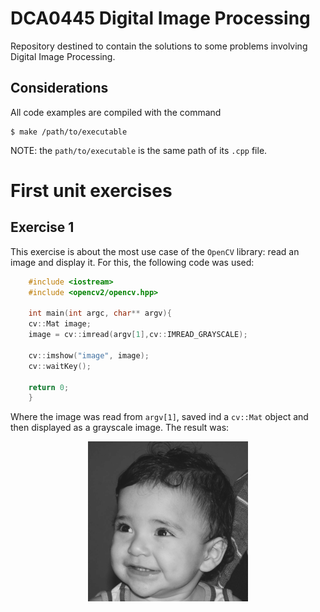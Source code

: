 # DCA0445 Digital Image Processing
Repository destined to contain the solutions to some problems involving Digital Image Processing.

## Considerations
All code examples are compiled with the command

    $ make /path/to/executable

NOTE: the ```path/to/executable``` is the same path of its ```.cpp``` file.

# First unit exercises

## Exercise 1
This exercise is about the most use case of the ```OpenCV``` library: read an image and display it. For this, the following code was used:

```cpp
    #include <iostream>
    #include <opencv2/opencv.hpp>

    int main(int argc, char** argv){
    cv::Mat image;
    image = cv::imread(argv[1],cv::IMREAD_GRAYSCALE);

    cv::imshow("image", image);
    cv::waitKey();

    return 0;
    }
```

Where the image was read from ```argv[1]```, saved ind a ```cv::Mat``` object and then displayed as a grayscale image. The result was:

<p align="center">
  <img src="imgs/biel.png" />
</p>